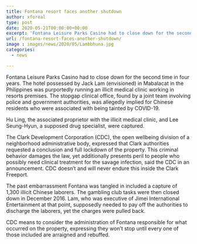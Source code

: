 ```yaml
---
title: Fontana resort faces another shutdown
author: xforeal 
type: post
date: 2020-05-21T00:00:00+00:00
excerpt: 'Fontana Leisure Parks Casino had to close down for the second time in four years '
url: /fontana-resort-faces-another-shutdown/
image : images/news/2020/05/Lambbhuna.jpg
categories:
  - news

---
```

Fontana Leisure Parks Casino had to close down for the second time in four years. The hotel possessed by Jack Lam (envisioned) in Mabalacat in the Philippines was purportedly running an illicit medical clinic working in resorts premises. The stopgap clinical office, found by a joint team involving police and government authorities, was allegedly implied for Chinese residents who were associated with being tainted by COVID-19. 

Hu Ling, the associated proprietor with the illicit medical clinic, and Lee Seung-Hyun, a supposed drug specialist, were captured. 

The Clark Development Corporation (CDC), the open wellbeing division of a neighborhood administrative body, expressed that Clark authorities requested a conclusion and full lockdown of the property. This criminal behavior damages the law, yet additionally presents peril to people who possibly need clinical treatment for the savage infection, said the CDC in an announcement. CDC doesn&#8217;t and will never endure this inside the Clark Freeport. 

The past embarrassment Fontana was tangled in included a capture of 1,300 illicit Chinese laborers. The gambling club tasks were then closed down in December 2016. Lam, who was executive of Jimei International Entertainment at that point, supposedly needed to pay off the authorities to discharge the laborers, yet the charges were pulled back. 

CDC means to consider the administration of Fontana responsible for what occurred on the property, expressing they won&#8217;t stop until every one of those included are arraigned and rebuffed.